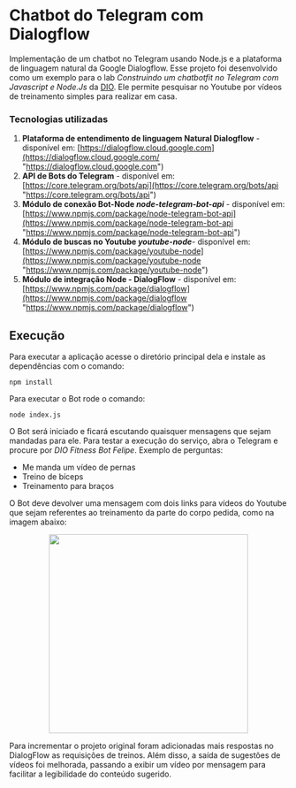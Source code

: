 # Chatbot do Telegram com Dialogflow

Implementação de um chatbot no Telegram usando Node.js e a plataforma de linguagem natural da Google Dialogflow. Esse projeto foi desenvolvido como um exemplo para o lab *Construindo um chatbotfit no Telegram com Javascript e Node.Js* da [DIO](https://digitalinnovation.one/ "DIO"). Ele permite pesquisar no Youtube por vídeos de treinamento simples para realizar em casa.

### Tecnologias utilizadas

1. **Plataforma de entendimento de linguagem Natural Dialogflow** - disponível em:  [https://dialogflow.cloud.google.com](https://dialogflow.cloud.google.com/ "https://dialogflow.cloud.google.com")
2. **API de Bots do Telegram** - disponível em: [https://core.telegram.org/bots/api](https://core.telegram.org/bots/api "https://core.telegram.org/bots/api")
3. **Módulo de conexão Bot-Node *node-telegram-bot-api*** - disponível em: [https://www.npmjs.com/package/node-telegram-bot-api](https://www.npmjs.com/package/node-telegram-bot-api "https://www.npmjs.com/package/node-telegram-bot-api")
4. **Módulo de buscas no Youtube *youtube-node***- disponível em: [https://www.npmjs.com/package/youtube-node](https://www.npmjs.com/package/youtube-node "https://www.npmjs.com/package/youtube-node")
5. **Módulo de integração Node - DialogFlow** - disponível em: [https://www.npmjs.com/package/dialogflow](https://www.npmjs.com/package/dialogflow "https://www.npmjs.com/package/dialogflow")

## Execução

Para executar a aplicação acesse o diretório principal dela e instale as dependências com o comando:

`npm install`

Para executar o Bot rode o comando:

`node index.js`

O Bot será iniciado e ficará escutando quaisquer mensagens que sejam mandadas para ele. Para testar a execução do serviço, abra o Telegram e procure por *DIO Fitness Bot Felipe*. Exemplo de perguntas:

- Me manda um vídeo de pernas
- Treino de bíceps
- Treinamento para braços

O Bot deve devolver uma mensagem com dois links para vídeos do Youtube que sejam referentes ao treinamento da parte do corpo pedida, como na imagem abaixo:

<p style="text-align:center;"><img src="https://firebasestorage.googleapis.com/v0/b/repository-c12c5.appspot.com/o/Resposta%20Bot%20Telegram.png?alt=media&token=972198d9-d5f3-4164-92f3-adc41be57e7a" height="360"></p>

Para incrementar o projeto original foram adicionadas mais respostas no DialogFlow as requisições de treinos. Além disso, a saída de sugestões de vídeos foi melhorada, passando a exibir um vídeo por mensagem para facilitar a legibilidade do conteúdo sugerido.